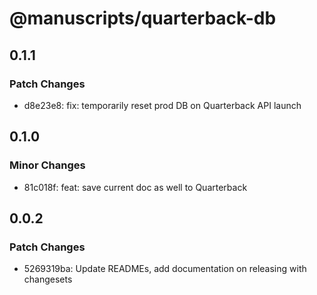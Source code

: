 # @manuscripts/quarterback-db

## 0.1.1

### Patch Changes

- d8e23e8: fix: temporarily reset prod DB on Quarterback API launch

## 0.1.0

### Minor Changes

- 81c018f: feat: save current doc as well to Quarterback

## 0.0.2

### Patch Changes

- 5269319ba: Update READMEs, add documentation on releasing with changesets
